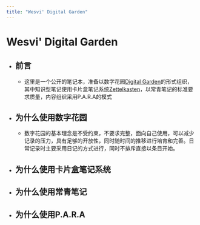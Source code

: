 ```yaml
---
title: "Wesvi' Digital Garden"
---
```


# Wesvi' Digital Garden

- ## 前言
	- 这里是一个公开的笔记本，准备以数字花园[Digital Garden](/2022051106.md)的形式组织，其中知识型笔记使用卡片盒笔记系统[Zettelkasten](2022050901.md)，以常青笔记的标准要求质量，内容组织采用P.A.R.A的模式
- ## 为什么使用数字花园
	- 数字花园的基本理念是不受约束，不要求完整，面向自己使用，可以减少记录的压力，具有足够的开放性，同时随时间的推移进行培育和完善。日常记录时主要采用日记的方式进行，同时不排斥直接以条目开始。
- ## 为什么使用卡片盒笔记系统
- ## 为什么使用常青笔记
- ## 为什么使用P.A.R.A